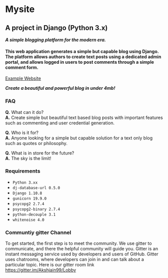 # Mysite
## A project in Django (Python 3.x)
**_A simple blogging platform for the modern era._**

#### This web application generates a simple but capable blog using Django. The platform allows authors to create text posts using a dedicated admin portal, and allows logged in users to post comments through a simple comment form. 

[Example Website](https://mighty-reaches-82829.herokuapp.com/)

**_Create a beautiful and powerful blog in under 4mb!_**

### FAQ
  **Q.** What can it do? <br>
  **A.** Create simple but beautiful text based blog posts with important features such as commenting and user credential generation.

  **Q.** Who is it for? <br>
  **A.** Anyone looking for a simple but capable solution for a text only blog such as quotes or philosophy.

  **Q.** What is in store for the future? <br>
  **A.** The sky is the limit! 

### Requirements
  * `Python 3.xx`
  * `dj-database-url 0.5.0`
  * `Django 1.10.8`
  * `gunicorn 19.9.0`
  * `psycopg2 2.7.4`
  * `psycopg2-binary 2.7.4`
  * `python-decouple 3.1`
  * `whitenoise 4.0`

### Communtiy gitter Channel

To get started, the first step is to meet the community. We use gitter to communicate, and there the helpful community will guide you. Gitter is an instant messaging service used by developers and users of GitHub. Gitter uses chatrooms, where developers can join in and can talk about a particular topic. Here is our gitter room link https://gitter.im/Akshjain99/Lobby



